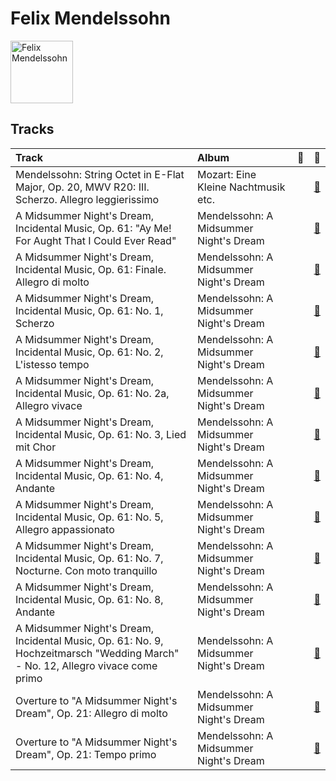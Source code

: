 
# Felix Mendelssohn


<img src="https://i.scdn.co/image/32bf53aa73dbb81c615a91324efea0bcfff4b440" alt="Felix Mendelssohn" width="100" />

## Tracks

| Track                                                                                                                          | Album                                  | 💚   | 🔗                                                          |
|:-------------------------------------------------------------------------------------------------------------------------------|:---------------------------------------|:----|:-----------------------------------------------------------|
| Mendelssohn: String Octet in E-Flat Major, Op. 20, MWV R20: III. Scherzo. Allegro leggierissimo                                | Mozart: Eine Kleine Nachtmusik etc.    |     | [🔗](https://open.spotify.com/track/5vwgQw9h0zAYf5PxNxvYV1) |
| A Midsummer Night's Dream, Incidental Music, Op. 61: "Ay Me! For Aught That I Could Ever Read"                                 | Mendelssohn: A Midsummer Night's Dream |     | [🔗](https://open.spotify.com/track/1EGPsb3zw2L5Q6ocFc3G83) |
| A Midsummer Night's Dream, Incidental Music, Op. 61: Finale. Allegro di molto                                                  | Mendelssohn: A Midsummer Night's Dream |     | [🔗](https://open.spotify.com/track/5iGRKlJcFcSx0PA4OGpiYD) |
| A Midsummer Night's Dream, Incidental Music, Op. 61: No. 1, Scherzo                                                            | Mendelssohn: A Midsummer Night's Dream |     | [🔗](https://open.spotify.com/track/359jW2zuaHCdC0gCJRcX5o) |
| A Midsummer Night's Dream, Incidental Music, Op. 61: No. 2, L'istesso tempo                                                    | Mendelssohn: A Midsummer Night's Dream |     | [🔗](https://open.spotify.com/track/68afyO04jLHCK9Na8cgsGR) |
| A Midsummer Night's Dream, Incidental Music, Op. 61: No. 2a, Allegro vivace                                                    | Mendelssohn: A Midsummer Night's Dream |     | [🔗](https://open.spotify.com/track/58VxRBZ7XFR3vWgNwz5fYT) |
| A Midsummer Night's Dream, Incidental Music, Op. 61: No. 3, Lied mit Chor                                                      | Mendelssohn: A Midsummer Night's Dream |     | [🔗](https://open.spotify.com/track/1dDvLHCOPEVgNhHtVnB2is) |
| A Midsummer Night's Dream, Incidental Music, Op. 61: No. 4, Andante                                                            | Mendelssohn: A Midsummer Night's Dream |     | [🔗](https://open.spotify.com/track/67eEYhol9DXQ65kUFt7jdk) |
| A Midsummer Night's Dream, Incidental Music, Op. 61: No. 5, Allegro appassionato                                               | Mendelssohn: A Midsummer Night's Dream |     | [🔗](https://open.spotify.com/track/5XWKRz9i2PQWI3PsW0FmQj) |
| A Midsummer Night's Dream, Incidental Music, Op. 61: No. 7, Nocturne. Con moto tranquillo                                      | Mendelssohn: A Midsummer Night's Dream |     | [🔗](https://open.spotify.com/track/5lmp8r1rxxI6FuluNPBm82) |
| A Midsummer Night's Dream, Incidental Music, Op. 61: No. 8, Andante                                                            | Mendelssohn: A Midsummer Night's Dream |     | [🔗](https://open.spotify.com/track/2QYtN5MiVrF7OJFpkJvLrS) |
| A Midsummer Night's Dream, Incidental Music, Op. 61: No. 9, Hochzeitmarsch "Wedding March" - No. 12, Allegro vivace come primo | Mendelssohn: A Midsummer Night's Dream |     | [🔗](https://open.spotify.com/track/1ipR2jLKKgr7X9xJyd54Kx) |
| Overture to "A Midsummer Night's Dream", Op. 21: Allegro di molto                                                              | Mendelssohn: A Midsummer Night's Dream |     | [🔗](https://open.spotify.com/track/7pz2npttELZeXmDgYfCDlE) |
| Overture to "A Midsummer Night's Dream", Op. 21: Tempo primo                                                                   | Mendelssohn: A Midsummer Night's Dream |     | [🔗](https://open.spotify.com/track/2idvFSH2im8mdSaMiE81vn) |